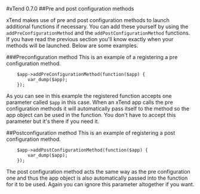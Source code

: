 #xTend 0.7.0
##Pre and post configuration methods

xTend makes use of pre and post configuration methods to launch additional functions if necessary. You can add these yourself by using the `addPreConfigurationMethod` and the `addPostConfigurationMethod` functions. If you have read the previous section you'll know exactly when your methods will be launched. Below are some examples.

###Preconfiguration method
This is an example of a registering a pre configuration method.
```
    $app->addPreConfigurationMethod(function($app) {
        var_dump($app);
    });
```
As you can see in this example the registered function accepts one parameter called `$app` in this case. When an xTend app calls the pre configuration methods it will automatically pass itself to the method so the app object can be used in the function. You don't have to accept this parameter but it's there if you need it.

##Postconfiguration method
This is an example of registering a post configuration method.
```
    $app->addPostConfigurationMethod(function($app) {
        var_dump($app);
    });
```
The post configuration method acts the same way as the pre configuration one and thus the app object is also automatically passed into the function for it to be used. Again you can ignore this parameter altogether if you want.
